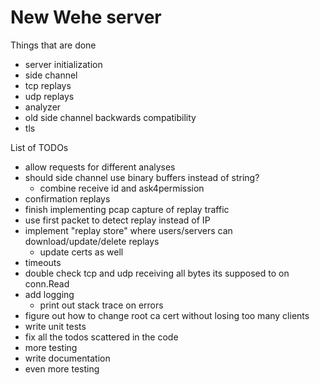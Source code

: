 # New Wehe server

Things that are done
- server initialization
- side channel
- tcp replays
- udp replays
- analyzer
- old side channel backwards compatibility
- tls

List of TODOs
- allow requests for different analyses
- should side channel use binary buffers instead of string?
  - combine receive id and ask4permission
- confirmation replays
- finish implementing pcap capture of replay traffic
- use first packet to detect replay instead of IP
- implement "replay store" where users/servers can download/update/delete replays
  - update certs as well
- timeouts
- double check tcp and udp receiving all bytes its supposed to on conn.Read
- add logging
  - print out stack trace on errors
- figure out how to change root ca cert without losing too many clients
- write unit tests
- fix all the todos scattered in the code
- more testing
- write documentation
- even more testing
